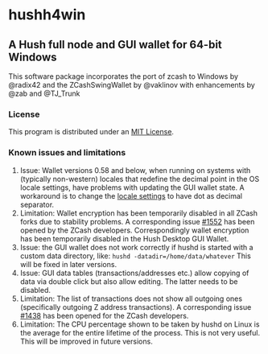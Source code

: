 # hushh4win

## A Hush full node and GUI wallet for 64-bit Windows

This software package incorporates the port of zcash to Windows by @radix42 and the
ZCashSwingWallet by @vaklinov with enhancements by @zab and @TJ_Trunk



### License
This program is distributed under an [MIT License](https://github.com/vaklinov/zcash-swing-wallet-ui/raw/master/LICENSE).


### Known issues and limitations

1. Issue: Wallet versions 0.58 and below, when running on systems with (typically non-western) locales that
redefine the decimal point in the OS locale settings, have problems with updating the GUI wallet state. 
A workaround is to change the [locale settings](https://windows.lbl.gov/software/optics/5-1-2/Optics4.jpg) to have dot as decimal separator.
1. Limitation: Wallet encryption has been temporarily disabled in all ZCash forks due to stability problems. A corresponding issue 
[#1552](https://github.com/zcash/zcash/issues/1552) has been opened by the ZCash developers. Correspondingly
wallet encryption has been temporarily disabled in the Hush Desktop GUI Wallet.
1. Issue: the GUI wallet does not work correctly if hushd is started with a custom data directory, like:
`hushd -datadir=/home/data/whatever` This will be fixed in later versions.
1. Issue: GUI data tables (transactions/addresses etc.) allow copying of data via double click but also allow editing. 
The latter needs to be disabled. 
1. Limitation: The list of transactions does not show all outgoing ones (specifically outgoing Z address 
transactions). A corresponding issue [#1438](https://github.com/zcash/zcash/issues/1438) has been opened 
for the ZCash developers. 
1. Limitation: The CPU percentage shown to be taken by hushd on Linux is the average for the entire lifetime 
of the process. This is not very useful. This will be improved in future versions.

